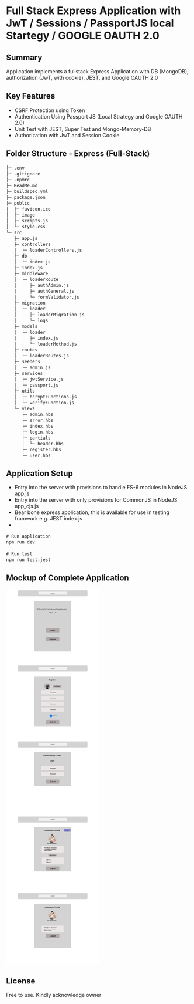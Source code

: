 # Full Stack Express Application with JwT / Sessions / PassportJS local Startegy / GOOGLE OAUTH 2.0

## Summary
Application implements a fullstack Express Application with DB (MongoDB), authorization (JwT, with cookie), JEST, and Google OAUTH 2.0

## Key Features
* CSRF Protection using Token
* Authentication Using Passport JS (Local Strategy and Google OAUTH 2.0)
* Unit Test with JEST, Super Test and Mongo-Memory-DB
* Authorization with JwT and Session Cookie

## Folder Structure - Express (Full-Stack)

```
├─ .env
├─ .gitignore
├─ .npmrc
├─ ReadMe.md
├─ buildspec.yml
├─ package.json
├─ public
│  ├─ favicon.ico
│  ├─ image
│  ├─ scripts.js
│  └─ style.css
└─ src
   ├─ app.js
   ├─ controllers
   │  └─ loaderControllers.js
   ├─ db
   │  └─ index.js
   ├─ index.js
   ├─ middleware
   │  └─ loaderRoute
   │     ├─ authAdmin.js
   │     ├─ authGeneral.js
   │     └─ formValidator.js
   ├─ migration
   │  └─ loader
   │     ├─ loaderMigration.js
   │     └─ logs
   ├─ models
   │  └─ loader
   │     ├─ index.js
   │     └─ loaderMethod.js
   ├─ routes
   │  └─ loaderRoutes.js
   ├─ seeders
   │  └─ admin.js
   ├─ services
   │  ├─ jwtService.js
   │  └─ passport.js
   ├─ utils
   │  ├─ bcryptFunctions.js
   │  └─ verifyFunction.js
   └─ views
      ├─ admin.hbs
      ├─ error.hbs
      ├─ index.hbs
      ├─ login.hbs
      ├─ partials
      │  └─ header.hbs
      ├─ register.hbs
      └─ user.hbs
```

## Application Setup
* Entry into the server with provisions to handle ES-6 modules in NodeJS app.js
* Entry into the server with only provisions for CommonJS in NodeJS app_cjs.js
* Bear bone express application, this is available for use in testing framwork e.g. JEST index.js
* 
```
# Run application
npm run dev

# Run test
npm run test:jest
```

## Mockup of Complete Application
![mockup using Lunacy App](./image/webpageMockup.png)

## License
Free to use. Kindly acknowledge owner
